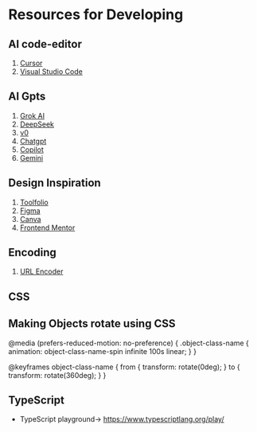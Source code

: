 # Resources for Developing

## AI code-editor
1. <a href = "https://www.cursor.com/">Cursor</a> 
2. <a href = "https://code.visualstudio.com/">Visual Studio Code</a> 

## AI Gpts
1. <a href="https://grok.com/">Grok AI</a> <br />
2. <a href="https://www.deepseek.com/">DeepSeek</a> 
3. <a href="https://v0.dev/">v0</a> <br />
4. <a href="https://openai.com/index/chatgpt/">Chatgpt</a>
5. <a href="https://copilot.microsoft.com/">Copilot</a> 
6. <a href="https://gemini.google.com/">Gemini</a> 

## Design Inspiration
1. <a href="https://toolfolio.io/">Toolfolio</a>
2. <a href="https://www.figma.com/">Figma</a> 
3. <a href="https://www.canva.com/en_gb/">Canva</a> 
4. <a href="https://www.frontendmentor.io/">Frontend Mentor</a>

## Encoding
1. <a href="https://www.urlencoder.org/">URL Encoder</a>

## CSS
## Making Objects rotate using CSS
@media (prefers-reduced-motion: no-preference) {
  .object-class-name {
    animation: object-class-name-spin infinite 100s linear;
  }
}

@keyframes object-class-name {
  from {
    transform: rotate(0deg);
  }
  to {
    transform: rotate(360deg);
  }
}

## TypeScript
- TypeScript playground-> https://www.typescriptlang.org/play/
